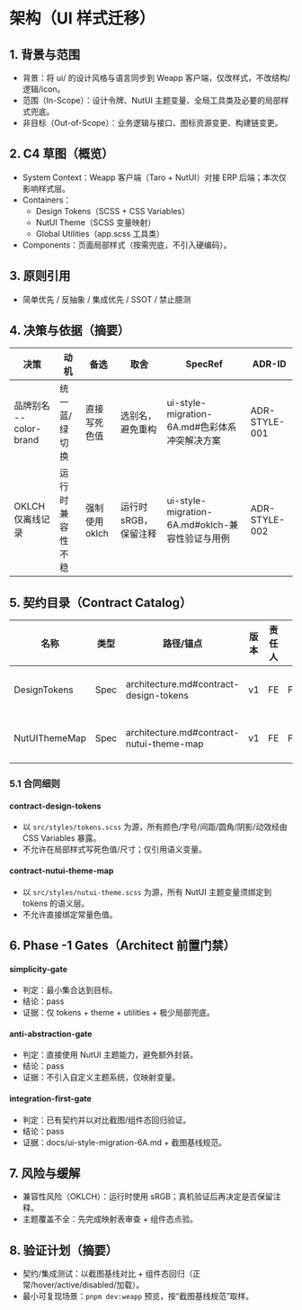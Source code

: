 # 架构（UI 样式迁移）

## 1. 背景与范围
- 背景：将 ui/ 的设计风格与语言同步到 Weapp 客户端，仅改样式，不改结构/逻辑/icon。
- 范围（In-Scope）：设计令牌、NutUI 主题变量、全局工具类及必要的局部样式兜底。
- 非目标（Out-of-Scope）：业务逻辑与接口、图标资源变更、构建链变更。

## 2. C4 草图（概览）
- System Context：Weapp 客户端（Taro + NutUI）对接 ERP 后端；本次仅影响样式层。
- Containers：
  - Design Tokens（SCSS + CSS Variables）
  - NutUI Theme（SCSS 变量映射）
  - Global Utilities（app.scss 工具类）
- Components：页面局部样式（按需兜底，不引入硬编码）。

## 3. 原则引用
- 简单优先 / 反抽象 / 集成优先 / SSOT / 禁止臆测

## 4. 决策与依据（摘要）
| 决策 | 动机 | 备选 | 取舍 | SpecRef | ADR-ID |
|---|---|---|---|---|---|
| 品牌别名 --color-brand | 统一蓝/绿切换 | 直接写死色值 | 选别名，避免重构 | ui-style-migration-6A.md#色彩体系冲突解决方案 | ADR-STYLE-001 |
| OKLCH 仅离线记录 | 运行时兼容性不稳 | 强制使用 oklch | 运行时 sRGB，保留注释 | ui-style-migration-6A.md#oklch-兼容性验证与用例 | ADR-STYLE-002 |

## 5. 契约目录（Contract Catalog）
| 名称 | 类型 | 路径/锚点 | 版本 | 责任人 | 消费方 | 核验入口 |
|---|---|---|---|---|---|---|
| DesignTokens | Spec | architecture.md#contract-design-tokens | v1 | FE | FE/QA | docs/ui-style-migration-6A.md |
| NutUIThemeMap | Spec | architecture.md#contract-nutui-theme-map | v1 | FE | FE/QA | docs/ui-style-migration-6A.md |

### 5.1 合同细则
#### contract-design-tokens
- 以 `src/styles/tokens.scss` 为源，所有颜色/字号/间距/圆角/阴影/动效经由 CSS Variables 暴露。
- 不允许在局部样式写死色值/尺寸；仅引用语义变量。

#### contract-nutui-theme-map
- 以 `src/styles/nutui-theme.scss` 为源，所有 NutUI 主题变量须绑定到 tokens 的语义层。
- 不允许直接绑定常量色值。

## 6. Phase -1 Gates（Architect 前置门禁）

#### simplicity-gate
- 判定：最小集合达到目标。
- 结论：pass
- 证据：仅 tokens + theme + utilities + 极少局部兜底。

#### anti-abstraction-gate
- 判定：直接使用 NutUI 主题能力，避免额外封装。
- 结论：pass
- 证据：不引入自定义主题系统，仅映射变量。

#### integration-first-gate
- 判定：已有契约并以对比截图/组件态回归验证。
- 结论：pass
- 证据：docs/ui-style-migration-6A.md + 截图基线规范。

## 7. 风险与缓解
- 兼容性风险（OKLCH）：运行时使用 sRGB；真机验证后再决定是否保留注释。
- 主题覆盖不全：先完成映射表审查 + 组件态点验。

## 8. 验证计划（摘要）
- 契约/集成测试：以截图基线对比 + 组件态回归（正常/hover/active/disabled/加载）。
- 最小可复现场景：`pnpm dev:weapp` 预览，按“截图基线规范”取样。

